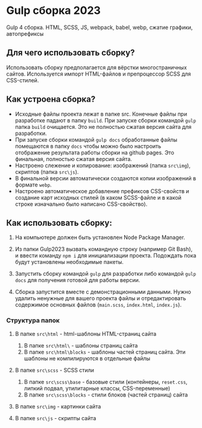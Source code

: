 # Gulp сборка 2023

Gulp 4 сборка. HTML, SCSS, JS, webpack, babel, webp, сжатие графики, автопрефиксы

## Для чего использовать сборку?

Использовать сборку предполагается для вёрстки многостраничных сайтов. Используется импорт HTML-файлов и препроцессор SCSS для CSS-стилей.

## Как устроена сборка?

- Исходные файлы проекта лежат в папке src. Конечные файлы при разработке падают в папку `build`. При запуске сборки командой `gulp` папка `build` очищается. Это не полностью сжатая версия сайта для разработки.
- При запуске сборки командой `gulp docs` обработанные файлы помещаются в папку `docs` чтобы можно было настроить отображение результата работы сборки на github pages. Это финальная, полностью сжатая версия сайта.
- Настроено слежение и копирование: изображений (папка `src\img`), скриптов (папка `src\js`).
- В финальной версии автоматически создаются копии изображений в формате `webp`.
- Настроено автоматическое добавление префиксов CSS-свойств и создание карт исходных стилей (в каком SCSS-файле и в какой строке изначально было написано CSS-свойство).

## Как использовать сборку:

1. На компьютере должен быть установлен Node Package Manager.

2. Из папки Gulp2023 вызвать командную строку (например Git Bash), и ввести команду `npm i` для инициализации проекта. Подождать пока будут установлены необходимые пакеты.

3. Запустить сборку командой `gulp` для разработки
   либо командой `gulp docs` для получения готовой для работы версии.

4. Сборка запустится вместе с демонстрационными данными. Нужно удалить ненужные для вашего проекта файлы и отредактировать содержимое основных файлов (`main.scss`, `index.html`, `index.js`).

### Структура папок

1. В папке `src\html` - html-шаблоны HTML-страниц сайта

   1. В папке `src\html\` - шаблоны страниц сайта
   2. В папке `src\html\blocks` - шаблоны частей страниц сайта. Эти шаблоны не компилируются в отдельные файлы

2. В папке `src\scss` - SCSS стили

   1. В папке `src\scss\base` - базовые стили (контейнеры, `reset.css`, липкий подвал, утилитарные классы, CSS-переменные)
   2. В папке `src\scss\blocks` - стили блоков (частей страниц) сайта

3. В папке `src\img` - картинки сайта

4. В папке `src\js` - скрипты сайта
